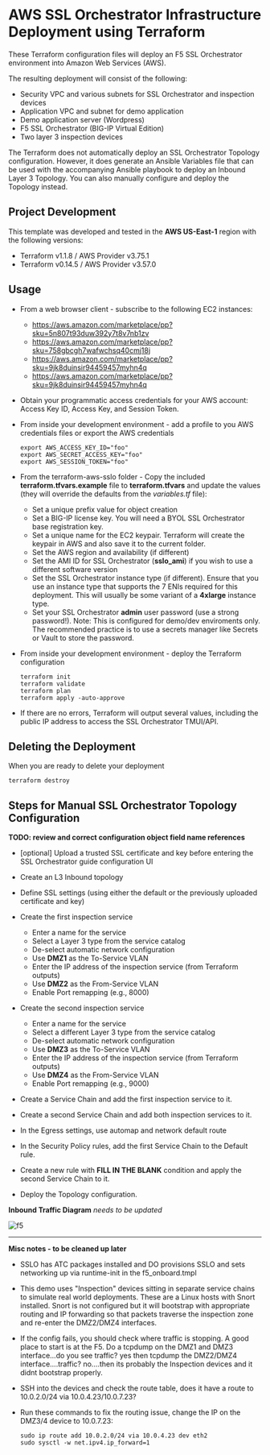 # AWS SSL Orchestrator Infrastructure Deployment using Terraform

These Terraform configuration files will deploy an F5 SSL Orchestrator environment into Amazon Web Services (AWS).

The resulting deployment will consist of the following:

- Security VPC and various subnets for SSL Orchestrator and inspection devices
- Application VPC and subnet for demo application
- Demo application server (Wordpress)
- F5 SSL Orchestrator (BIG-IP Virtual Edition)
- Two layer 3 inspection devices

The Terraform does not automatically deploy an SSL Orchestrator Topology configuration. However, it does generate an Ansible Variables file that can be used with the accompanying Ansible playbook to deploy an Inbound Layer 3 Topology. You can also manually configure and deploy the Topology instead.


## Project Development ##

This template was developed and tested in the **AWS US-East-1** region with the following versions:

- Terraform v1.1.8 / AWS Provider v3.75.1
- Terraform v0.14.5 / AWS Provider v3.57.0


## Usage ##

- From a web browser client - subscribe to the following EC2 instances:

  - https://aws.amazon.com/marketplace/pp?sku=5n807t93duw392y7t8v7nb1zv
  - https://aws.amazon.com/marketplace/pp?sku=758gbcgh7wafwchsq40cmj18j
  - https://aws.amazon.com/marketplace/pp?sku=9jk8duinsir94459457myhn4q
  - https://aws.amazon.com/marketplace/pp?sku=9jk8duinsir94459457myhn4q

- Obtain your programmatic access credentials for your AWS account: Access Key ID, Access Key, and Session Token.

- From inside your development environment - add a profile to you AWS credentials files or export the AWS credentials
  ```
  export AWS_ACCESS_KEY_ID="foo"
  export AWS_SECRET_ACCESS_KEY="foo"
  export AWS_SESSION_TOKEN="foo"
  ```

- From the terraform-aws-sslo folder - Copy the included **terraform.tfvars.example** file to **terraform.tfvars** and update the values (they will override the defaults from the *variables.tf* file):

  - Set a unique prefix value for object creation
  - Set a BIG-IP license key. You will need a BYOL SSL Orchestrator base registration key.
  - Set a unique name for the EC2 keypair. Terraform will create the keypair in AWS and also save it to the current folder.
  - Set the AWS region and availability (if different)
  - Set the AMI ID for SSL Orchestrator (**sslo_ami**) if you wish to use a different software version
  - Set the SSL Orchestrator instance type (if different). Ensure that you use an instance type that supports the 7 ENIs required for this deployment. This will usually be some variant of a **4xlarge** instance type.
  - Set your SSL Orchestrator **admin** user password (use a strong password!). Note: This is configured for demo/dev enviroments only. The recommended practice is to use a secrets manager like Secrets or Vault to store the password.

- From inside your development environment - deploy the Terraform configuration
  ```
  terraform init
  terraform validate
  terraform plan
  terraform apply -auto-approve
  ```

- If there are no errors, Terraform  will output several values, including the public IP address to access the SSL Orchestrator TMUI/API.


## Deleting the Deployment ##

When you are ready to delete your deployment
  ```
  terraform destroy
  ```


## Steps for Manual SSL Orchestrator Topology Configuration ##

**TODO: review and correct configuration object field name references**

- [optional] Upload a trusted SSL certificate and key before entering the SSL Orchestrator guide configuration UI

- Create an L3 Inbound topology

- Define SSL settings (using either the default or the previously uploaded certificate and key)

- Create the first inspection service
  - Enter a name for the service
  - Select a Layer 3 type from the service catalog
  - De-select automatic network configuration
  - Use **DMZ1** as the To-Service VLAN
  - Enter the IP address of the inspection service (from Terraform outputs)
  - Use **DMZ2** as the From-Service VLAN
  - Enable Port remapping (e.g., 8000)

- Create the second inspection service
  - Enter a name for the service
  - Select a different Layer 3 type from the service catalog
  - De-select automatic network configuration
  - Use **DMZ3** as the To-Service VLAN
  - Enter the IP address of the inspection service (from Terraform outputs)
  - Use **DMZ4** as the From-Service VLAN
  - Enable Port remapping (e.g., 9000)

- Create a Service Chain and add the first inspection service to it.

- Create a second Service Chain and add both inspection services to it.

- In the Egress settings, use automap and network default route

- In the Security Policy rules, add the first Service Chain to the Default rule.

- Create a new rule with **FILL IN THE BLANK** condition and apply the second Service Chain to it.

- Deploy the Topology configuration.


**Inbound Traffic Diagram**
*needs to be updated*

 ![f5](https://user-images.githubusercontent.com/18743780/134435723-a9216d8a-0cd7-463a-bda7-665eaaff9008.png)


<hr>

**Misc notes - to be cleaned up later**

- SSLO has ATC packages installed and DO provisions SSLO and sets networking up via runtime-init in the f5_onboard.tmpl

- This demo uses "Inspection" devices sitting in separate service chains to simulate real world deployments. These are a Linux hosts with Snort installed. Snort is not configured but it will bootstrap with appropriate routing and IP forwarding so that packets traverse the inspection zone and re-enter the DMZ2/DMZ4 interfaces.

- If the config fails, you should check where traffic is stopping.  A good place to start is at the F5. Do a tcpdump on the DMZ1 and DMZ3 interface...do you see traffic? yes then tcpdump the DMZ2/DMZ4 interface....traffic? no....then its probably the Inspection devices and it didnt bootstrap properly.

- SSH into the devices and check the route table, does it have a route to 10.0.2.0/24 via 10.0.4.23/10.0.7.23?

- Run these commands to fix the routing issue, change the IP on the DMZ3/4 device to 10.0.7.23:
  ```
  sudo ip route add 10.0.2.0/24 via 10.0.4.23 dev eth2
  sudo sysctl -w net.ipv4.ip_forward=1
  ```
